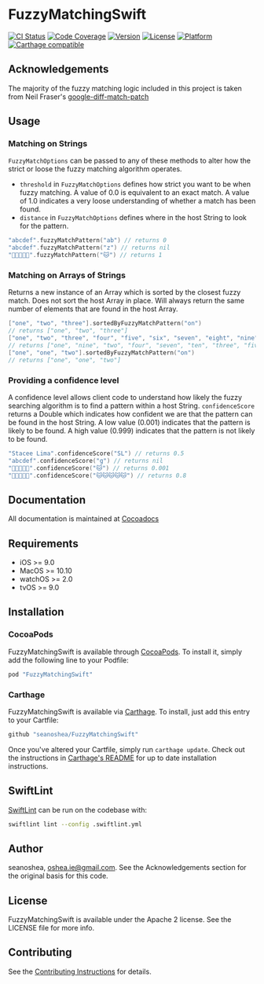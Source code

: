 # FuzzyMatchingSwift

[![CI Status](https://circleci.com/gh/seanoshea/FuzzyMatchingSwift/tree/develop.svg?style=svg)](https://circleci.com/gh/seanoshea/FuzzyMatchingSwift/tree/develop)
[![Code Coverage](http://codecov.io/github/seanoshea/FuzzyMatchingSwift/coverage.svg?branch=develop)](http://codecov.io/github/seanoshea/FuzzyMatchingSwift?branch=develop)
[![Version](https://img.shields.io/cocoapods/v/FuzzyMatchingSwift.svg?style=flat)](http://cocoapods.org/pods/FuzzyMatchingSwift)
[![License](https://img.shields.io/cocoapods/l/FuzzyMatchingSwift.svg?style=flat)](http://cocoapods.org/pods/FuzzyMatchingSwift)
[![Platform](https://img.shields.io/cocoapods/p/FuzzyMatchingSwift.svg?style=flat)](http://cocoapods.org/pods/FuzzyMatchingSwift)
[![Carthage compatible](https://img.shields.io/badge/Carthage-compatible-4BC51D.svg?style=flat)](https://github.com/Carthage/Carthage)

## Acknowledgements

The majority of the fuzzy matching logic included in this project is taken from Neil Fraser's [google-diff-match-patch](https://code.google.com/p/google-diff-match-patch/)

## Usage

### Matching on Strings
`FuzzyMatchOptions` can be passed to any of these methods to alter how the strict or loose the fuzzy matching algorithm operates.
- `threshold` in `FuzzyMatchOptions` defines how strict you want to be when fuzzy matching. A value of 0.0 is equivalent to an exact match. A value of 1.0 indicates a very loose understanding of whether a match has been found.
- `distance` in `FuzzyMatchOptions` defines where in the host String to look for the pattern.
```swift
"abcdef".fuzzyMatchPattern("ab") // returns 0
"abcdef".fuzzyMatchPattern("z") // returns nil
"🐶🐱🐶🐶🐶".fuzzyMatchPattern("🐱") // returns 1
```

### Matching on Arrays of Strings
Returns a new instance of an Array which is sorted by the closest fuzzy match. Does not sort the host Array in place. Will always return the same number of elements that are found in the host Array.
```swift
["one", "two", "three"].sortedByFuzzyMatchPattern("on")
// returns ["one", "two", "three"]
["one", "two", "three", "four", "five", "six", "seven", "eight", "nine", "ten"].sortedByFuzzyMatchPattern("on")
// returns ["one", "nine", "two", "four", "seven", "ten", "three", "five", "six", "eight"]
["one", "one", "two"].sortedByFuzzyMatchPattern("on")
// returns ["one", "one", "two"]
```

### Providing a confidence level
A confidence level allows client code to understand how likely the fuzzy searching algorithm is to find a pattern within a host String. `confidenceScore` returns a Double which indicates how confident we are that the pattern can be found in the host String. A low value (0.001) indicates that the pattern is likely to be found. A high value (0.999) indicates that the pattern is not likely to be found.
```swift
"Stacee Lima".confidenceScore("SL") // returns 0.5
"abcdef".confidenceScore("g") // returns nil
"🐶🐱🐶🐶🐶".confidenceScore("🐱") // returns 0.001
"🐶🐱🐶🐶🐶".confidenceScore("🐱🐱🐱🐱🐱") // returns 0.8
```

## Documentation

All documentation is maintained at [Cocoadocs](http://cocoadocs.org/docsets/FuzzyMatchingSwift/)

## Requirements

* iOS >= 9.0
* MacOS >= 10.10
* watchOS >= 2.0
* tvOS >= 9.0

## Installation

### CocoaPods

FuzzyMatchingSwift is available through [CocoaPods](http://cocoapods.org). To install it, simply add the following line to your Podfile:

```ruby
pod "FuzzyMatchingSwift"
```

### Carthage

FuzzyMatchingSwift is available via [Carthage](https://github.com/Carthage/Carthage). To install, just add this entry to your Cartfile:

```ruby
github "seanoshea/FuzzyMatchingSwift"
```

Once you've altered your Cartfile, simply run `carthage update`. Check out the instructions in [Carthage's README](https://github.com/Carthage/Carthage) for up to date installation instructions.

## SwiftLint

[SwiftLint](https://github.com/realm/SwiftLint) can be run on the codebase with:

```bash
swiftlint lint --config .swiftlint.yml
```

## Author

seanoshea, oshea.ie@gmail.com. See the Acknowledgements section for the original basis for this code.

## License

FuzzyMatchingSwift is available under the Apache 2 license. See the LICENSE file for more info.

## Contributing

See the [Contributing Instructions](CONTRIBUTING.MD) for details.
